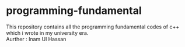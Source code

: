 # programming-fundamental
This repository contains all the programming fundamental codes of c++ which i wrote in my university era.
<br>
Aurther : Inam Ul Hassan